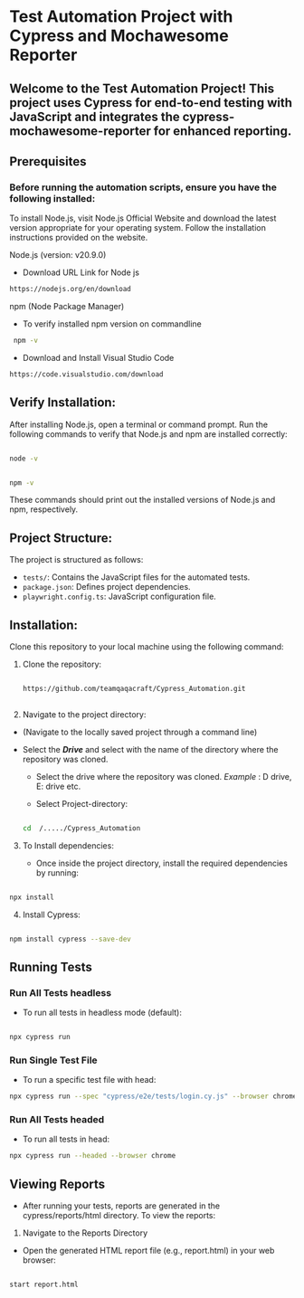 # Test Automation Project with Cypress and Mochawesome Reporter

## Welcome to the Test Automation Project! This project uses Cypress for end-to-end testing with JavaScript and integrates the cypress-mochawesome-reporter for enhanced reporting.

## Prerequisites 

### Before running the automation scripts, ensure you have the following installed:
To install Node.js, visit Node.js Official Website and download the latest version appropriate for your operating system. Follow the installation instructions provided on the website.

Node.js (version: v20.9.0)

- Download URL Link for Node js

 ```bash
 https://nodejs.org/en/download

 ```
   npm (Node Package Manager)

- To verify installed npm version on commandline

 ```bash
  npm -v

 ```

- Download and Install Visual Studio Code

 ```bash
 https://code.visualstudio.com/download

 ```

## Verify Installation:

After installing Node.js, open a terminal or command prompt.
Run the following commands to verify that Node.js and npm are installed correctly:

 ```bash

 node -v

 ```

 ```bash

 npm -v

 ```
 These commands should print out the installed versions of Node.js and npm, respectively.

## Project Structure:

The project is structured as follows:

  - `tests/`: Contains the JavaScript files for the automated tests.
  - `package.json`: Defines project dependencies.
  - `playwright.config.ts`: JavaScript configuration file.

## Installation:

Clone this repository to your local machine using the following command:
1. Clone the repository:

   ```bash

   https://github.com/teamqaqacraft/Cypress_Automation.git
  
   ```

2. Navigate to the project directory:

- (Navigate to the locally saved project through a command line)
- Select the ***Drive*** and select <project-directory> with the name of the directory where the repository was cloned.
  - Select the drive where the repository was cloned. 
    *Example* : D drive, E: drive etc.

  - Select Project-directory:

   ```bash

   cd  /...../Cypress_Automation

   ```
   
3. To Install dependencies:
   
   - Once inside the project directory, install the required dependencies by running:

  ```bash

  npx install

  ```

4. Install Cypress:

  ```bash

  npm install cypress --save-dev

  ```
    
## Running Tests

### Run All Tests headless

- To run all tests in headless mode (default):

 ```bash

 npx cypress run

 ```
   
### Run Single Test File
- To run a specific test file with head:

 ```bash
 npx cypress run --spec "cypress/e2e/tests/login.cy.js" --browser chrome --headed

 ```

### Run All Tests headed

- To run all tests in head:

 ```bash
 npx cypress run --headed --browser chrome

 ```

## Viewing Reports

- After running your tests, reports are generated in the cypress/reports/html directory. To view the reports:

 1. Navigate to the Reports Directory

- Open the generated HTML report file (e.g., report.html) in your web browser:

 ```bash

 start report.html

 ```
